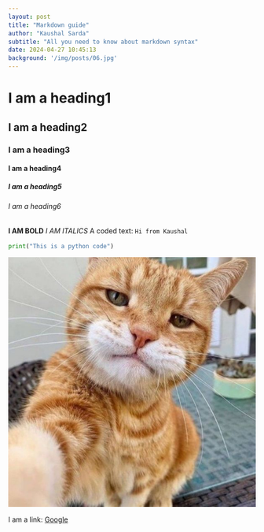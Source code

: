 ```yaml
---
layout: post
title: "Markdown guide"
author: "Kaushal Sarda"
subtitle: "All you need to know about markdown syntax"
date: 2024-04-27 10:45:13
background: '/img/posts/06.jpg'
---
```


# I am a heading1
## I am a heading2
### I am a heading3
#### I am a heading4
##### I am a heading5
###### I am a heading6

**I AM BOLD**
_I AM ITALICS_
A coded text: `Hi from Kaushal`

```python
print("This is a python code")
```

![](/img/cat.jpg)

I am a link: [Google](https://www.google.com)